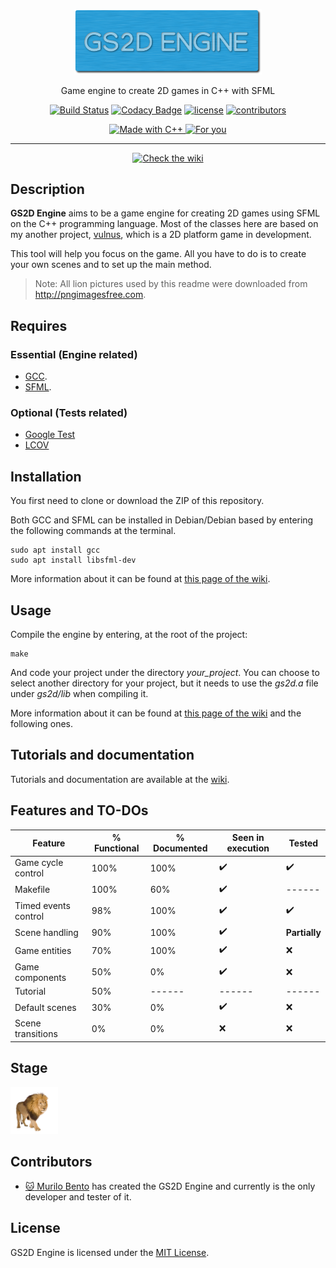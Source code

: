 <p align=center>

<img src="../markdown/assets/readme/gs2d_logo.png" width=300/>

</p>

<p align=center>
Game engine to create 2D games in C++ with SFML
</p>

<p align=center>
<a href="https://travis-ci.org/murilobnt/gs2d_engine">
<img src="https://travis-ci.org/murilobnt/gs2d_engine.svg?branch=master" alt="Build Status"/></a>
<a href="https://www.codacy.com/app/murilobnt/gs2d_engine?utm_source=github.com&amp;utm_medium=referral&amp;utm_content=murilobnt/gs2d_engine&amp;utm_campaign=Badge_Grade">
<img src="https://api.codacy.com/project/badge/Grade/47bdb57771bf4c75bff39618e4935b72" alt="Codacy Badge"/></a>
<a href="https://github.com/murilobnt/gs2d_engine/blob/master/LICENSE">
<img src="https://img.shields.io/:license-MIT-blue.svg" alt="license"/></a>
<a href="https://github.com/murilobnt/gs2d_engine/graphs/contributors">
<img src="https://img.shields.io/:contributors-1-yellow.svg" alt="contributors"/></a>
</p>

<p align=center>
<a href="http://www.cplusplus.com">
<img src="https://forthebadge.com/images/badges/made-with-c-plus-plus.svg" alt="Made with C++"/>
</a>
<a href="https://github.com/murilobnt/gs2d_engine/blob/master/markdown/for_you.md">
<img src="https://forthebadge.com/images/badges/for-you.svg" alt="For you"/>
</a>
</p>

* * *

<p align=center>
<a href="https://github.com/murilobnt/gs2d_engine/wiki">
<img src="https://img.shields.io/badge/check--the-wiki-brightgreen.svg?longCache=true&style=for-the-badge" alt="Check the wiki"/></a>
</p>

## Description

**GS2D Engine** aims to be a game engine for creating 2D games using SFML on the C++ programming language. Most of the classes here are based on my another project, [vulnus](https://github.com/murilobnt/vulnus), which is a 2D platform game in development.

This tool will help you focus on the game. All you have to do is to create your own scenes and to set up the main method.

> Note: All lion pictures used by this readme were downloaded from <http://pngimagesfree.com>.

## Requires

### Essential (Engine related)

-   [GCC](http://gcc.gnu.org).
-   [SFML](https://www.sfml-dev.org).

### Optional (Tests related)

-   [Google Test](https://github.com/google/googletest)
-   [LCOV](http://ltp.sourceforge.net/coverage/lcov.php)

## Installation

You first need to clone or download the ZIP of this repository.

Both GCC and SFML can be installed in Debian/Debian based by entering the following commands at the terminal.

    sudo apt install gcc
    sudo apt install libsfml-dev

More information about it can be found at [this page of the wiki](https://github.com/murilobnt/gs2d_engine/wiki/Insight:-Starting-point).

## Usage

Compile the engine by entering, at the root of the project:

    make

And code your project under the directory _your_project_. You can choose to select another directory for your project, but it needs to use the _gs2d.a_ file under _gs2d/lib_ when compiling it.

More information about it can be found at [this page of the wiki](https://github.com/murilobnt/gs2d_engine/wiki/Tutorial:-The-first-step) and the following ones.

## Tutorials and documentation

Tutorials and documentation are available at the [wiki](https://github.com/murilobnt/gs2d_engine/wiki).

## Features and TO-DOs

| Feature              | % Functional | % Documented | Seen in execution  | Tested             |
| -------------------- | ------------ | ------------ | ------------------ | ------------------ |
| Game cycle control   | 100%         | 100%         | :heavy_check_mark: | :heavy_check_mark: |
| Makefile             | 100%         | 60%          | :heavy_check_mark: | ------             |
| Timed events control | 98%          | 100%         | :heavy_check_mark: | :heavy_check_mark: |
| Scene handling       | 90%          | 100%         | :heavy_check_mark: | **Partially**      |
| Game entities        | 70%          | 100%         | :heavy_check_mark: | :x:                |
| Game components      | 50%          | 0%           | :heavy_check_mark: | :x:                |
| Tutorial             | 50%          | ------       | ------             | ------             |
| Default scenes       | 30%          | 0%           | :heavy_check_mark: | :x:                |
| Scene transitions    | 0%           | 0%           | :x:                | :x:                |

## Stage

<img src="../markdown/assets/readme/lion_psd_image_free.png" width=15%/>

## Contributors

-   [:cat: Murilo Bento](https://github.com/murilobnt) has created the GS2D Engine and currently is the only developer and tester of it.

## License

GS2D Engine is licensed under the [MIT License](https://github.com/murilobnt/gs2d_engine/blob/master/LICENSE).
